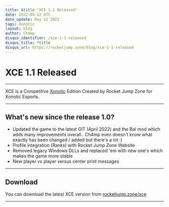 ```yaml
---
title: &title "XCE 1.1 Released"
date: 2022-05-12 UTC
date_update: May 12 2022
tags: Xonotic
layout: blog
author: Ch4mp
disqus_identifier: /xce-1-1-released
disqus_title: *title
disqus_url: https://rocketjump.zone/blog/xce-1-1-released
---
```


<h1 class="w3-center">XCE 1.1 Released</h1>

<hr>

<p class="w3-center">XCE is a Competitive
  <a href="https://xonotic.org/">Xonotic</a> Edition Created by Rocket Jump Zone for Xonotic Esports.</p>

<hr>

## What's new since the release 1.0?
 - Updated the game to the latest GIT (April 2022) and the BaI mod which adds many improvements overall..
    Ch4mp even doesn't know what exactly has been changed / added but there's a lot :)  
 - Profile integration (Ranks) with Rocket Jump Zone Website  
 - Removed legacy Windows DLLs and replaced 'em with new one's which makes the game more stable
 - New player vs player versus center print messages  

<hr>

## Download

You can download the latest XCE version from <a href="/xce">rocketjump.zone/xce</a>


<hr>
<script>

  var slideIndex = 1;
  showDivs(slideIndex);

  function plusDivs(n) {
    showDivs(slideIndex += n);
  }

  function showDivs(n) {
    var i;
    var x = document.getElementsByClassName("mySlides");
    if (n > x.length) {
      slideIndex = 1
    }
    if (n < 1) {
      slideIndex = x.length
    };
    for (i = 0; i < x.length; i++) {
      x[i].style.display = "none";
    }
    x[slideIndex - 1].style.display = "block";
  }
</script>
